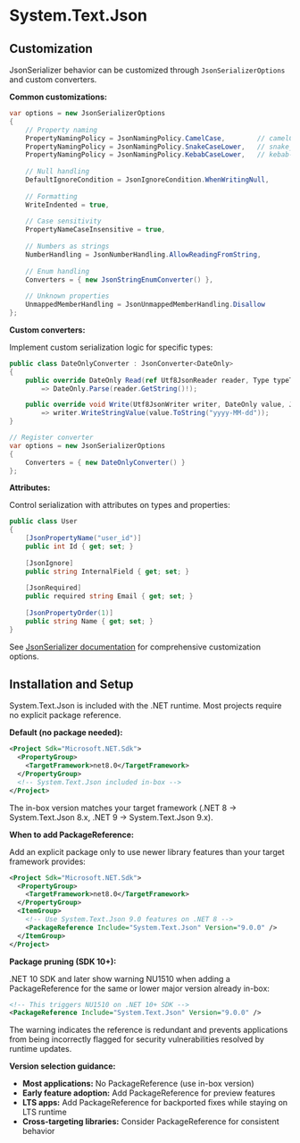 # System.Text.Json
## Customization

JsonSerializer behavior can be customized through `JsonSerializerOptions` and custom converters.

**Common customizations:**

```csharp
var options = new JsonSerializerOptions
{
    // Property naming
    PropertyNamingPolicy = JsonNamingPolicy.CamelCase,        // camelCase
    PropertyNamingPolicy = JsonNamingPolicy.SnakeCaseLower,   // snake_case
    PropertyNamingPolicy = JsonNamingPolicy.KebabCaseLower,   // kebab-case
    
    // Null handling
    DefaultIgnoreCondition = JsonIgnoreCondition.WhenWritingNull,
    
    // Formatting
    WriteIndented = true,
    
    // Case sensitivity
    PropertyNameCaseInsensitive = true,
    
    // Numbers as strings
    NumberHandling = JsonNumberHandling.AllowReadingFromString,
    
    // Enum handling
    Converters = { new JsonStringEnumConverter() },
    
    // Unknown properties
    UnmappedMemberHandling = JsonUnmappedMemberHandling.Disallow
};
```

**Custom converters:**

Implement custom serialization logic for specific types:

```csharp
public class DateOnlyConverter : JsonConverter<DateOnly>
{
    public override DateOnly Read(ref Utf8JsonReader reader, Type typeToConvert, JsonSerializerOptions options)
        => DateOnly.Parse(reader.GetString()!);

    public override void Write(Utf8JsonWriter writer, DateOnly value, JsonSerializerOptions options)
        => writer.WriteStringValue(value.ToString("yyyy-MM-dd"));
}

// Register converter
var options = new JsonSerializerOptions
{
    Converters = { new DateOnlyConverter() }
};
```

**Attributes:**

Control serialization with attributes on types and properties:

```csharp
public class User
{
    [JsonPropertyName("user_id")]
    public int Id { get; set; }
    
    [JsonIgnore]
    public string InternalField { get; set; }
    
    [JsonRequired]
    public required string Email { get; set; }
    
    [JsonPropertyOrder(1)]
    public string Name { get; set; }
}
```

See [JsonSerializer documentation](../system-text-json-jsonserializer/golden-reference.md) for comprehensive customization options.

## Installation and Setup

System.Text.Json is included with the .NET runtime. Most projects require no explicit package reference.

**Default (no package needed):**

```xml
<Project Sdk="Microsoft.NET.Sdk">
  <PropertyGroup>
    <TargetFramework>net8.0</TargetFramework>
  </PropertyGroup>
  <!-- System.Text.Json included in-box -->
</Project>
```

The in-box version matches your target framework (.NET 8 → System.Text.Json 8.x, .NET 9 → System.Text.Json 9.x).

**When to add PackageReference:**

Add an explicit package only to use newer library features than your target framework provides:

```xml
<Project Sdk="Microsoft.NET.Sdk">
  <PropertyGroup>
    <TargetFramework>net8.0</TargetFramework>
  </PropertyGroup>
  <ItemGroup>
    <!-- Use System.Text.Json 9.0 features on .NET 8 -->
    <PackageReference Include="System.Text.Json" Version="9.0.0" />
  </ItemGroup>
</Project>
```

**Package pruning (SDK 10+):**

.NET 10 SDK and later show warning NU1510 when adding a PackageReference for the same or lower major version already in-box:

```xml
<!-- This triggers NU1510 on .NET 10+ SDK -->
<PackageReference Include="System.Text.Json" Version="9.0.0" />
```

The warning indicates the reference is redundant and prevents applications from being incorrectly flagged for security vulnerabilities resolved by runtime updates.

**Version selection guidance:**
- **Most applications:** No PackageReference (use in-box version)
- **Early feature adoption:** Add PackageReference for preview features
- **LTS apps:** Add PackageReference for backported fixes while staying on LTS runtime
- **Cross-targeting libraries:** Consider PackageReference for consistent behavior
